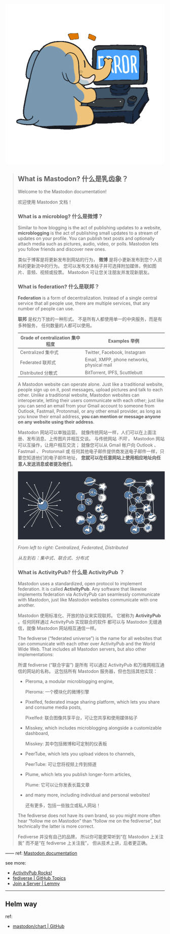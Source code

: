 
[pic::oops.ol]: https://social.dev-wiki.de/oops.gif
[pic::oops]: ./.assets/oops.gif

![oops!][pic::oops]

[pic-cfd-docs]: https://docs.joinmastodon.org/assets/network-models.jpg
[pic-cfd]: ./.assets/network-models.jpg

> ## What is Mastodon? 什么是乳齿象？
> 
> Welcome to the Mastodon documentation!
> 
> 欢迎使用 Mastodon 文档！ 
> 
> ### What is a microblog? 什么是微博？
> 
> Similar to how blogging is the act of publishing updates to a website,
>  **microblogging** is the act of publishing small updates to a stream of updates on your profile.
>  You can publish text posts and optionally attach media such as pictures, audio, video, or polls.
>  Mastodon lets you follow friends and discover new ones.
> 
> 类似于博客是将更新发布到网站的行为，
>  **微博** 是将小更新发布到您个人资料的更新流中的行为。
> 您可以发布文本帖子并可选择附加媒体，例如图片、音频、视频或投票。
>  Mastodon 可让您关注朋友并发现新朋友。 
> 
> ### What is federation? 什么是联邦？
> 
> **Federation** is a form of decentralization.
>  Instead of a single central service that all people use,
>  there are multiple services, that any number of people can use.
> 
> **联邦** 是权力下放的一种形式。
> 不是所有人都使用单一的中央服务，而是有多种服务，
> 任何数量的人都可以使用。
> 
> | Grade of centralization 集中程度 | Examples 举例 |
> | ----------------------- | -------- |
> | Centralized 集中式 | Twitter, Facebook, Instagram |
> | Federated 联邦式 | Email, XMPP, phone networks, physical mail |
> | Distributed 分散式 | BitTorrent, IPFS, Scuttlebutt |
> 
> A Mastodon website can operate alone.
>  Just like a traditional website, people sign up on it,
>  post messages, upload pictures and talk to each other.
>  *Unlike* a traditional website, Mastodon websites can interoperate,
>  letting their users communicate with each other;
>  just like you can send an email from your Gmail account to someone
>  from Outlook, Fastmail, Protonmail, or any other email provider,
>  as long as you know their email address,
>  **you can mention or message anyone on any website using their address**.
> 
> Mastodon 网站可以单独运营。
> 就像传统网站一样，人们可以在上面注册、发布消息、上传图片并相互交谈。
> 与传统网站 *不同* ， Mastodon 网站可以互操作，让用户相互交流；
> 就像您可以从 Gmail 帐户向 Outlook 、 Fastmail 、 Protonmail 或
> 任何其他电子邮件提供商发送电子邮件一样，只要您知道他们的电子邮件地址，
> **您就可以在任意网站上使用相应地址向任意人发送消息或者提及他们**。 
> 
> ![From left to right: Centralized, Federated, Distributed][pic-cfd]
> 
> *From left to right: Centralized, Federated, Distributed*
> 
> *从左到右：集中式、联合式、分布式*
> 
> ### What is ActivityPub? 什么是 ActivityPub ？
> 
> Mastodon uses a standardized, open protocol to implement federation.
>  It is called **ActivityPub**. Any software that likewise implements federation
>  via ActivityPub can seamlessly communicate with Mastodon,
>  just like Mastodon websites communicate with one another.
> 
> Mastodon 使用标准化、开放的协议来实现联邦。
> 它被称为 **ActivityPub** 。任何同样通过 ActivityPub 实现联合的软件
> 都可以与 Mastodon 无缝通信，就像 Mastodon 网站相互通信一样。
> 
> The fediverse (“federated universe”) is the name for all websites
>  that can communicate with each other over ActivityPub and the World Wide Web.
>  That includes all Mastodon servers, but also other implementations: 
> 
> 所谓 fediverse (“联合宇宙”) 是所有
> 可以通过 ActivityPub 和万维网相互通信的网站的名称。
> 这包括所有 Mastodon 服务器，但也包括其他实现： 
> 
> - Pleroma, a modular microblogging engine,
>   
>   Pleroma: 一个模块化的微博引擎
>   
> - Pixelfed, federated image sharing platform, which lets you share and consume media posts,
>   
>   Pixelfed: 联合图像共享平台，可让您共享和使用媒体帖子
>   
> - Misskey, which includes microblogging alongside a customizable dashboard,
>   
>   Misskey: 其中包括微博和可定制的仪表板
>   
> - PeerTube, which lets you upload videos to channels,
>   
>   PeerTube: 可让您将视频上传到频道
>   
> - Plume, which lets you publish longer-form articles,
>   
>   Plume: 它可以让你发表长篇文章
>   
> - and many more, including individual and personal websites!
>   
>   还有更多，包括一些独立或私人网站！
>   
> 
> The fediverse does not have its own brand,
>  so you might more often hear “follow me on Mastodon”
>  than “follow me on the fediverse”,
>  but technically the latter is more correct.
> 
> 
> Fediverse 并没有自己的品牌，
> 所以你可能更常听到“在 Mastodon 上关注我”
> 而不是“在 fediverse 上关注我”，
> 但从技术上讲，后者更正确。
> 

—— ref: [Mastodon documentation][docs]

see more: 

- [ActivityPub Rocks!][activitypub-site]
- [fediverse | GitHub Topics][fediverse-githubtopic]
- [Join a Server | Lemmy][lemmy-server]

[activitypub-site]: https://activitypub.rocks
[fediverse-githubtopic]: https://github.com/topics/fediverse
[lemmy-server]: https://join-lemmy.org/instances

-----

[site]: https://joinmastodon.org
[site-zh]: https://joinmastodon.org/zh

[docs]: https://docs.joinmastodon.org
[docs-zh]: https://docs.joinmastodon.org/zh-cn

[repo]: https://github.com/mastodon/mastodon.git

## Helm way

[repo-helm]: https://github.com/mastodon/chart.git

ref: 

- [mastodon/chart | GitHub][repo-helm]


